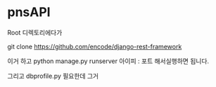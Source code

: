 # pnsAPI

Root 디렉토리에다가 

git clone https://github.com/encode/django-rest-framework

이거 하고 
python manage.py runserver 아이피 : 포트 
해서실행하면 됩니다.

그리고 dbprofile.py 필요한데 그거 
